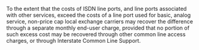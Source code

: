 To the extent that the costs of ISDN line ports, and line ports associated with other services, exceed the costs of a line port used for basic, analog service, non-price cap local exchange carriers may recover the difference through a separate monthly end-user charge, provided that no portion of such excess cost may be recovered through other common line access charges, or through Interstate Common Line Support.

